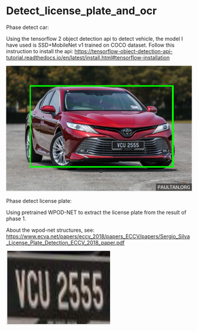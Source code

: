 # Detect_license_plate_and_ocr

Phase detect car:

Using the tensorflow 2 object detection api to detect vehicle, the model I have used is SSD+MobileNet v1 trained on COCO dataset. Follow this instruction to install the api: https://tensorflow-object-detection-api-tutorial.readthedocs.io/en/latest/install.html#tensorflow-installation

![alt text](https://github.com/chauthehan/Detect_license_plate_and_ocr/blob/master/demo_images/car.png)

Phase detect license plate:

Using pretrained WPOD-NET to extract the license plate from the result of phase 1.

About the wpod-net structures, see: 
https://www.ecva.net/papers/eccv_2018/papers_ECCV/papers/Sergio_Silva_License_Plate_Detection_ECCV_2018_paper.pdf

![alt text](https://github.com/chauthehan/Detect_license_plate_and_ocr/blob/master/demo_images/lp.png)
